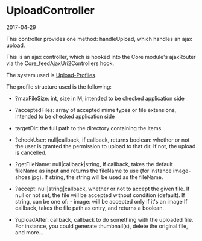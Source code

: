 UploadController
====================
2017-04-29




This controller provides one method: handleUpload, which handles an ajax upload.

This is an ajax controller, which is hooked into the Core module's ajaxRouter via the Core_feedAjaxUri2Controllers hook.

The system used is [Upload-Profiles](https://github.com/lingtalfi/Upload-Profiles).





The profile structure used is the following:



- ?maxFileSize: int, size in M, intended to be checked application side
- ?acceptedFiles: array of accepted mime types or file extensions, intended to be checked application side

- targetDir: the full path to the directory containing the items
- ?checkUser: null|callback, if callback, returns boolean: whether or not the user is granted the permission to upload to that dir.
                            If not, the upload is cancelled.
                            
- ?getFileName: null|callback|string, 
                        If callback, takes the default fileName as input and returns the fileName to use (for instance image-shoes.jpg).
                        If string, the string will be used as the fileName.
                        
                        
- ?accept: null|string|callback, whether or not to accept the given file.
                                    If null or not set, the file will be accepted without condition (default).
                                    If string, can be one of:
                                            - image: will be accepted only if it's an image
                                    If callback, takes the file path as entry, and returns a boolean.
- ?uploadAfter: callback, callback to do something with the uploaded file.
                        For instance, you could generate thumbnail(s), delete the original file, and more...